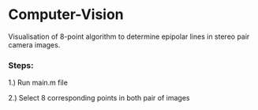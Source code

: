 # Computer-Vision

Visualisation of 8-point algorithm to determine epipolar lines in stereo pair camera images.

### Steps:

1.) Run main.m file

2.) Select 8 corresponding points in both pair of images

